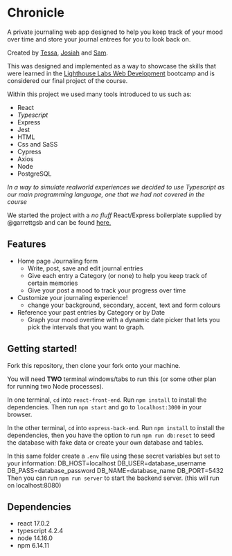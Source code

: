 # Chronicle

A private journaling web app designed to help you keep track of your mood over time and store your journal entrees for you to look back on.

Created by [Tessa](https://github.com/TeyyaM), [Josiah](https://github.com/J-pilon) and [Sam](https://github.com/brackish888).

This was designed and implemented as a way to showcase the skills that were learned in the [Lighthouse Labs Web Development](https://github.com/lighthouse-labs) bootcamp and is considered our final project of the course. 

Within this project we used many tools introduced to us such as:
  - React
  - *Typescript*
  - Express
  - Jest
  - HTML
  - Css and SaSS
  - Cypress
  - Axios
  - Node
  - PostgreSQL

*In a way to simulate realworld experiences we decided to use Typescript as our main programming language, one that we had not covered in the course*

We started the project with a _no fluff_ React/Express boilerplate supplied by @garrettgsb and can be found [here.](https://github.com/garrettgsb/react-express-boilerplate)

## Features
  - Home page Journaling form
    - Write, post, save and edit journal entries
    - Give each entry a Category (or none) to help you keep track of certain memories
    - Give your post a mood to track your progress over time
  - Customize your journaling experience!
    - change your background, secondary, accent, text and form colours
  - Reference your past entries by Category or by Date
    - Graph your mood overtime with a dynamic date picker that lets you pick the intervals that you want to graph.

## Getting started! 

Fork this repository, then clone your fork onto your machine.

You will need **TWO** terminal windows/tabs to run this (or some other plan for running two Node processes).

In one terminal, `cd` into `react-front-end`. Run `npm install` to install the dependencies. Then run `npm start` and go to `localhost:3000` in your browser.

In the other terminal, `cd` into `express-back-end`. Run `npm install` to install the dependencies, then you have the option to run `npm run db:reset` to seed the database with fake data or create your own database and tables.  

In this same folder create a `.env` file using these secret variables but set to your information:
DB_HOST=localhost
DB_USER=database_username
DB_PASS=database_password
DB_NAME=database_name
DB_PORT=5432
Then you can run `npm run server` to start the backend server.
(this will run on localhost:8080)

## Dependencies
  - react 17.0.2
  - typescript 4.2.4
  - node 14.16.0
  - npm 6.14.11

